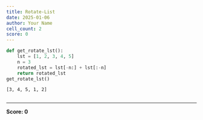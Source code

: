 ```yaml
---
title: Rotate-List
date: 2025-01-06
author: Your Name
cell_count: 2
score: 0
---
```


```python
def get_rotate_lst():
    lst = [1, 2, 3, 4, 5]
    n = 3
    rotated_lst = lst[-n:] + lst[:-n] 
    return rotated_lst
get_rotate_lst()
```




    [3, 4, 5, 1, 2]




```python

```


---
**Score: 0**
